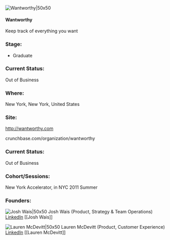 

![Wantworthy|50x50](https://apimg.techstars.com/connect/images/image_files/5361/3760/b776/10db/7000/0009/original/Wantworthy.jpg)

#### Wantworthy
Keep track of everything you want

### Stage: 
 - Graduate 

### Current Status: 
Out of Business

### Where:
New York, New York, United States

### Site:
http://wantworthy.com



crunchbase.com/organization/wantworthy

### Current Status: 
Out of Business

### Cohort/Sessions: 
New York Accelerator, in NYC 2011 Summer

### Founders: 

![Josh Wais|50x50](http://m.c.lnkd.licdn.com/media/p/3/000/0c0/3b2/2e84b4d.jpg) Josh Wais (Product, Strategy & Team Operations) [LinkedIn](https://linkedin.com/in/joshwais) [[Josh Wais]]

![Lauren McDevitt|50x50](https://s3.amazonaws.com/photos.angel.co/users/80655-medium_jpg?1323970146) Lauren McDevitt (Product, Customer Experience) [LinkedIn](https://linkedin.com/in/laurenmcdevitt) [[Lauren McDevitt]]


